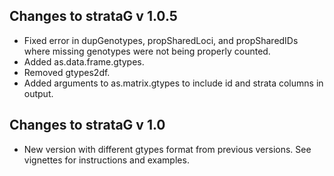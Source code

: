 ## Changes to strataG v 1.0.5

* Fixed error in dupGenotypes, propSharedLoci, and propSharedIDs where missing genotypes were not being properly counted.
* Added as.data.frame.gtypes.
* Removed gtypes2df.
* Added arguments to as.matrix.gtypes to include id and strata columns in output.

## Changes to strataG v 1.0

* New version with different gtypes format from previous versions. See vignettes for instructions and examples.